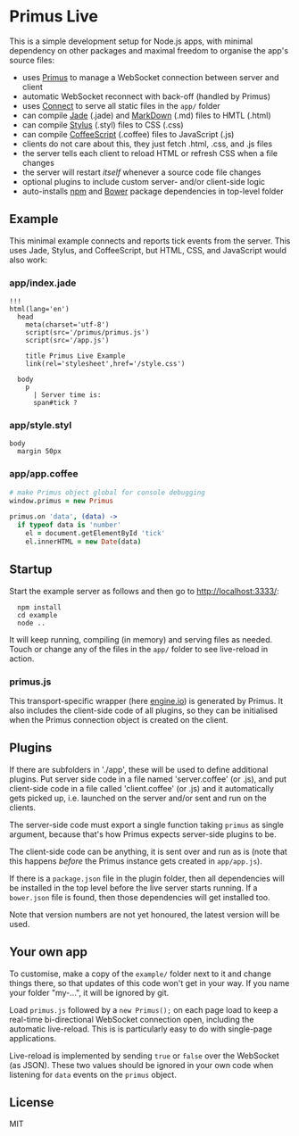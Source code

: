 # Primus Live

This is a simple development setup for Node.js apps, with minimal dependency
on other packages and maximal freedom to organise the app's source files:

* uses [Primus][P] to manage a WebSocket connection between server and client
* automatic WebSocket reconnect with back-off (handled by Primus)
* uses [Connect][N] to serve all static files in the `app/` folder
* can compile [Jade][J] (.jade) and [MarkDown][M] (.md) files to HMTL (.html)
* can compile [Stylus][S] (.styl) files to CSS (.css)
* can compile [CoffeeScript][C] (.coffee) files to JavaScript (.js)
* clients do not care about this, they just fetch .html, .css, and .js files
* the server tells each client to reload HTML or refresh CSS when a file changes
* the server will restart _itself_ whenever a source code file changes
* optional plugins to include custom server- and/or client-side logic
* auto-installs [npm][K] and [Bower][W] package dependencies in top-level folder

## Example

This minimal example connects and reports tick events from the server. This uses
Jade, Stylus, and CoffeeScript, but HTML, CSS, and JavaScript would also work:

### app/index.jade

```
!!!
html(lang='en')
  head
    meta(charset='utf-8')
    script(src='/primus/primus.js')
    script(src='/app.js')

    title Primus Live Example
    link(rel='stylesheet',href='/style.css')

  body
    p
      | Server time is: 
      span#tick ?
```

### app/style.styl

```stylus
body
  margin 50px
```

### app/app.coffee

```coffee
# make Primus object global for console debugging
window.primus = new Primus

primus.on 'data', (data) ->
  if typeof data is 'number'
    el = document.getElementById 'tick'
    el.innerHTML = new Date(data)
```

## Startup

Start the example server as follows and then go to <http://localhost:3333/>:

```
  npm install
  cd example
  node ..
```

It will keep running, compiling (in memory) and serving files as needed. Touch
or change any of the files in the `app/` folder to see live-reload in action.

### primus.js

This transport-specific wrapper (here [engine.io][E]) is generated by Primus.
It also includes the client-side code of all plugins, so they can be initialised
when the Primus connection object is created on the client.

## Plugins

If there are subfolders in './app', these will be used to define additional
plugins. Put server side code in a file named 'server.coffee' (or .js), and put
client-side code in a file called 'client.coffee' (or .js) and it automatically
gets picked up, i.e. launched on the server and/or sent and run on the clients.

The server-side code must export a single function taking `primus` as single
argument, because that's how Primus expects server-side plugins to be.

The client-side code can be anything, it is sent over and run as is (note that
this happens _before_ the Primus instance gets created in `app/app.js`).

If there is a `package.json` file in the plugin folder, then all dependencies
will be installed in the top level before the live server starts running. If
a `bower.json` file is found, then those dependencies will get installed too.

Note that version numbers are not yet honoured, the latest version will be used.

## Your own app

To customise, make a copy of the `example/` folder next to it and change things
there, so that updates of this code won't get in your way. If you name your
folder "my-...", it will be ignored by git.

Load `primus.js` followed by a `new Primus();` on each page load to keep a
real-time bi-directional WebSocket connection open, including the automatic
live-reload. This is is particularly easy to do with single-page applications.

Live-reload is implemented by sending `true` or `false` over the WebSocket
(as JSON). These two values should be ignored in your own code when listening
for `data` events on the `primus` object.

## License

MIT

[A]: http://angularjs.org/
[B]: http://bower.io/
[C]: http://coffeescript.org/
[E]: https://github.com/LearnBoost/engine.io
[F]: http://foundation.zurb.com/
[G]: https://github.com/3rd-Eden/primus#plugins
[J]: http://jade-lang.com/
[K]: https://npmjs.org/
[M]: http://daringfireball.net/projects/markdown/
[N]: http://www.senchalabs.org/connect/
[P]: https://medium.com/the-build/22af5c94a922
[S]: http://learnboost.github.io/stylus/
[W]: http://bower.io/
[X]: https://github.com/3rd-Eden/primus/tree/master/example

